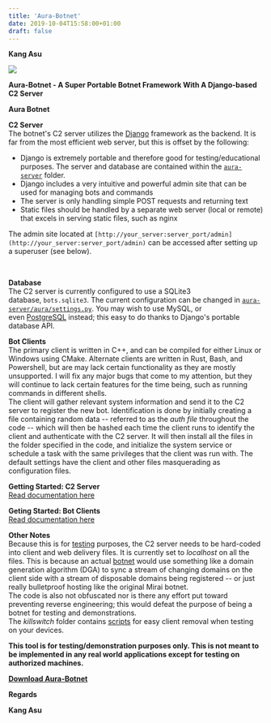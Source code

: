 ```yaml
---
title: 'Aura-Botnet'
date: 2019-10-04T15:58:00+01:00
draft: false
---
```


**Kang Asu**

[![](https://1.bp.blogspot.com/-1eybXSinYH4/XXz_OvszFGI/AAAAAAAAQU8/mPPGm2TPXa0MiXAYAiEUlpjCOpTYjDAoACNcBGAsYHQ/s640/botnet.jpg)](https://1.bp.blogspot.com/-1eybXSinYH4/XXz_OvszFGI/AAAAAAAAQU8/mPPGm2TPXa0MiXAYAiEUlpjCOpTYjDAoACNcBGAsYHQ/s1600/botnet.jpg)

**Aura-Botnet - A Super Portable Botnet Framework With A Django-based C2 Server**

**Aura Botnet**

  
**C2 Server**  
The botnet's C2 server utilizes the [Django](https://www.kitploit.com/search/label/Django "Django") framework as the backend. It is far from the most efficient web server, but this is offset by the following:  

*   Django is extremely portable and therefore good for testing/educational purposes. The server and database are contained within the [`aura-server`](https://github.com/watersalesman/aura-botnet/blob/master/aura-server "A super portable botnet framework with a Django-based C2 server. The client is written in C++, with alternate clients written in Rust, Bash, and Powershell. (5)") folder.
*   Django includes a very intuitive and powerful admin site that can be used for managing bots and commands
*   The server is only handling simple POST requests and returning text
*   Static files should be handled by a separate web server (local or remote) that excels in serving static files, such as nginx

The admin site located at `[http://your_server:server_port/admin](http://your_server:server_port/admin)` can be accessed after setting up a superuser (see below).  
[](https://www.blogger.com/u/1/null)

[  
](https://www.blogger.com/u/1/null)

  

  
**Database**  
The C2 server is currently configured to use a SQLite3 database, `bots.sqlite3`. The current configuration can be changed in [`aura-server/aura/settings.py`](https://github.com/watersalesman/aura-botnet/blob/master/aura-server/aura/settings.py "A super portable botnet framework with a Django-based C2 server. The client is written in C++, with alternate clients written in Rust, Bash, and Powershell. (6)"). You may wish to use MySQL, or even [PostgreSQL](https://www.kitploit.com/search/label/PostgreSQL "PostgreSQL") instead; this easy to do thanks to Django's portable database API.  
  
**Bot Clients**  
The primary client is written in C++, and can be compiled for either Linux or Windows using CMake. Alternate clients are written in Rust, Bash, and Powershell, but are may lack certain functionality as they are mostly unsupported. I will fix any major bugs that come to my attention, but they will continue to lack certain features for the time being, such as running commands in different shells.  
The client will gather relevant system information and send it to the C2 server to register the new bot. Identification is done by initially creating a file containing random data -- referred to as the _auth file_ throughout the code -- which will then be hashed each time the client runs to identify the client and authenticate with the C2 server. It will then install all the files in the folder specified in the code, and initialize the system service or schedule a task with the same privileges that the client was run with. The default settings have the client and other files masquerading as configuration files.  
  
**Getting Started: C2 Server**  
[Read documentation here](https://github.com/watersalesman/aura-botnet/blob/master/docs/c2-server.md "Read documentation here")  
  
**Geting Started: Bot Clients**  
[Read documentation here](https://github.com/watersalesman/aura-botnet/blob/master/docs/bot-client.md "Read documentation here")  
  
**Other Notes**  
Because this is for [testing](https://www.kitploit.com/search/label/Testing "testing") purposes, the C2 server needs to be hard-coded into client and web delivery files. It is currently set to _localhost_ on all the files. This is because an actual [botnet](https://www.kitploit.com/search/label/Botnet "botnet") would use something like a domain generation algorithm (DGA) to sync a stream of changing domains on the client side with a stream of disposable domains being registered -- or just really bulletproof hosting like the original Mirai botnet.  
The code is also not obfuscated nor is there any effort put toward preventing reverse engineering; this would defeat the purpose of being a botnet for testing and demonstrations.  
The _killswitch_ folder contains [scripts](https://www.kitploit.com/search/label/Scripts "scripts") for easy client removal when testing on your devices.  
  
**This tool is for testing/demonstration purposes only. This is not meant to be implemented in any real world applications except for testing on authorized machines.**  
  
  

**[Download Aura-Botnet](http://eunsetee.com/DQBW "Download Aura-Botnet")**

**Regards**

**Kang Asu**